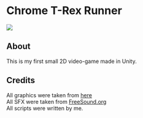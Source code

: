 # Chrome T-Rex Runner
[![](https://img.shields.io/badge/release-v0.10-brightgreen)](https://github.com/djighoul29/Chrome-T-Rex-Runner/releases)
## About
This is my first small 2D video-game made in Unity.
## Credits
All graphics were taken from [here](https://albertofecchi.medium.com/custom-t-rex-runner-on-chrome-and-chromium-cd0a97dc2e96)   
All SFX were taken from [FreeSound.org](http://freesound.org)   
All scripts were written by me.
